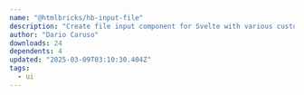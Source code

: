 ```yaml
---
name: "@htmlbricks/hb-input-file"
description: "Create file input component for Svelte with various customization options."
author: "Dario Caruso"
downloads: 24
dependents: 4
updated: "2025-03-09T03:10:30.404Z"
tags: 
  - ui
---
```

